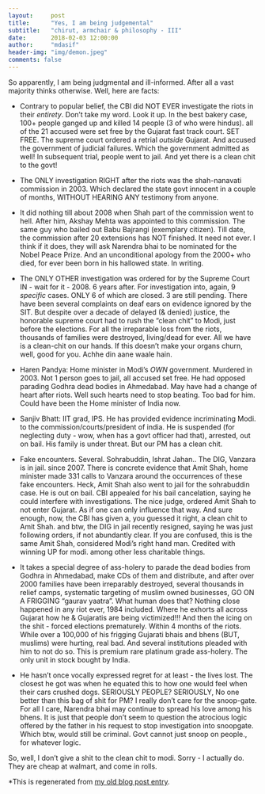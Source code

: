 ```yaml
---
layout:     post
title:      "Yes, I am being judgemental"
subtitle:   "chirut, armchair & philosophy - III"
date:       2018-02-03 12:00:00
author:     "mdasif"
header-img: "img/demon.jpeg"
comments: false
---
```


So apparently, I am being judgmental and ill-informed. After all a vast majority thinks otherwise. Well, here are facts:

* Contrary to popular belief, the CBI did NOT EVER investigate the riots in their _entirety_. Don’t take my word. Look it up.
In the best bakery case, 100+ people ganged up and killed 14 people (3 of who were hindus). all of the 21 accused were set free by the Gujarat fast track court. SET FREE. The supreme court ordered a retrial _outside_ Gujarat. And accused the government of judicial failures. Which the government admitted as well! In subsequent trial, people went to jail. And yet there is a clean chit to the govt!

* The ONLY investigation RIGHT after the riots was the shah-nanavati commission in 2003. Which declared the state govt innocent in a couple of months, WITHOUT HEARING ANY testimony from anyone.

* It did nothing till about 2008 when Shah part of the commission went to hell. After him, Akshay Mehta was appointed to this commission. The same guy who bailed out Babu Bajrangi (exemplary citizen). Till date, the commission after 20 extensions has NOT finished. It need not ever. I think if it does, they will ask Narendra bhai to be nominated for the Nobel Peace Prize. And an unconditional apology from the 2000+ who died, for ever been born in his hallowed state. In writing.

* The ONLY OTHER investigation was ordered for by the Supreme Court IN - wait for it - 2008. 6 years after. For investigation into, again, 9 _specific_ cases. ONLY 6 of which are closed. 3 are still pending. There have been several complaints on deaf ears on evidence ignored by the SIT. But despite over a decade of delayed (& denied) justice, the honorable supreme court had to rush the “clean chit” to Modi, just before the elections. For all the irreparable loss from the riots, thousands of families were destroyed, living/dead for ever. All we have is a clean-chit on our hands. If this doesn’t make your organs churn, well, good for you. Achhe din aane waale hain.

* Haren Pandya: Home minister in Modi’s _OWN_ government. Murdered in 2003. Not 1 person goes to jail, all accused set free. He had opposed parading Godhra dead bodies in Ahmedabad. May have had a change of heart after riots. Well such hearts need to stop beating. Too bad for him. Could have been the Home minister of India now.

* Sanjiv Bhatt: IIT grad, IPS. He has provided evidence incriminating Modi. to the commission/courts/president of india. He is suspended  (for neglecting duty - wow, when has a govt officer had that), arrested, out on bail. His family is under threat. But our PM has a clean chit.

* Fake encounters. Several. Sohrabuddin, Ishrat Jahan.. The DIG, Vanzara is in jail. since 2007. There is concrete evidence that Amit Shah, home minister made 331 calls to Vanzara around the occurrences of these fake encounters. Heck, Amit Shah also went to jail for the sohrabuddin case. He is out on bail. CBI appealed for his bail cancelation, saying he could interfere with investigations. The nice judge, ordered Amit Shah to not enter Gujarat. As if one can only influence that way. And sure enough, now, the CBI has given a, you guessed it right, a clean chit to Amit Shah. and btw, the DIG in jail recently resigned, saying he was just following orders, if not abundantly clear. If you are confused, this is the same Amit Shah, considered Modi’s right hand man. Credited with winning UP for modi. among other less charitable things.

* It takes a special degree of ass-holery to parade the dead bodies from Godhra in Ahmedabad, make CDs of them and distribute, and after over 2000 families have been irreparably destroyed, several thousands in relief camps, systematic targeting of muslim owned businesses, GO ON A FRIGGING “gaurav yaatra”. What human does that? Nothing close happened in any riot ever, 1984 included. Where he exhorts all across Gujarat how he & Gujaratis are being victimized!!! And then the icing on the shit - forced elections prematurely. Within 4 months of the riots. While over a 100,000 of his frigging Gujarati bhais and bhens (BUT, muslims) were hurting, real bad. And several institutions pleaded with him to not do so. This is premium rare platinum grade ass-holery. The only unit in stock bought by India.

* He hasn’t once vocally expressed regret for at least - the lives lost. The closest he got was when he equated this to how one would feel when their cars crushed dogs. SERIOUSLY PEOPLE? SERIOUSLY, No one better than this bag of shit for PM?
I really don’t care for the snoop-gate. For all I care, Narendra bhai may continue to spread his love among his bhens. It is just that people don’t seem to question the atrocious logic offered by the father in his request to stop investigation into snoopgate. Which btw, would still be criminal. Govt cannot just snoop on people., for whatever logic.

So, well, I don’t give a shit to the clean chit to modi. Sorry - I actually do. They are cheap at walmart, and come in rolls.

<span class="caption text-muted">*This is regenerated from <a href="https://bawlipoonch.tumblr.com/post/98328304202/yes-i-am-being-judgemental">my old blog post entry</a>.</span>



